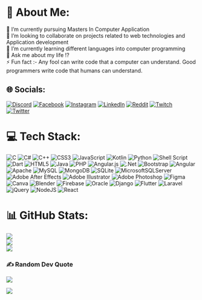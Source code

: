 # 💫 About Me:
🔭 I’m currently pursuing Masters In Computer Application<br>👯 I’m looking to collaborate on projects related to web technologies and Application development<br>🌱 I’m currently learning different languages into computer programming<br>💬 Ask me about my life !?<br>⚡ Fun fact :- Any fool can write code that a computer can understand. Good programmers write code that humans can understand.


## 🌐 Socials:
[![Discord](https://img.shields.io/badge/Discord-%237289DA.svg?logo=discord&logoColor=white)](https://discord.gg/https://discord.gg/pGSkxBZC) [![Facebook](https://img.shields.io/badge/Facebook-%231877F2.svg?logo=Facebook&logoColor=white)](https://facebook.com/uday,parmar.9678) [![Instagram](https://img.shields.io/badge/Instagram-%23E4405F.svg?logo=Instagram&logoColor=white)](https://instagram.com/uday_parmar_197) [![LinkedIn](https://img.shields.io/badge/LinkedIn-%230077B5.svg?logo=linkedin&logoColor=white)](https://www.linkedin.com/in/uday-parmar-24b310240) [![Reddit](https://img.shields.io/badge/Reddit-%23FF4500.svg?logo=Reddit&logoColor=white)](https://reddit.com/user/Uday_parmar) [![Twitch](https://img.shields.io/badge/Twitch-%239146FF.svg?logo=Twitch&logoColor=white)](https://twitch.tv/Uday_parmar) [![Twitter](https://img.shields.io/badge/Twitter-%231DA1F2.svg?logo=Twitter&logoColor=white)](https://twitter.com/Uday_parmar01) 

# 💻 Tech Stack:
![C](https://img.shields.io/badge/c-%2300599C.svg?style=plastic&logo=c&logoColor=white) ![C#](https://img.shields.io/badge/c%23-%23239120.svg?style=plastic&logo=c-sharp&logoColor=white) ![C++](https://img.shields.io/badge/c++-%2300599C.svg?style=plastic&logo=c%2B%2B&logoColor=white) ![CSS3](https://img.shields.io/badge/css3-%231572B6.svg?style=plastic&logo=css3&logoColor=white) ![JavaScript](https://img.shields.io/badge/javascript-%23323330.svg?style=plastic&logo=javascript&logoColor=%23F7DF1E) ![Kotlin](https://img.shields.io/badge/kotlin-%230095D5.svg?style=plastic&logo=kotlin&logoColor=white) ![Python](https://img.shields.io/badge/python-3670A0?style=plastic&logo=python&logoColor=ffdd54) ![Shell Script](https://img.shields.io/badge/shell_script-%23121011.svg?style=plastic&logo=gnu-bash&logoColor=white) ![Dart](https://img.shields.io/badge/dart-%230175C2.svg?style=plastic&logo=dart&logoColor=white) ![HTML5](https://img.shields.io/badge/html5-%23E34F26.svg?style=plastic&logo=html5&logoColor=white) ![Java](https://img.shields.io/badge/java-%23ED8B00.svg?style=plastic&logo=java&logoColor=white) ![PHP](https://img.shields.io/badge/php-%23777BB4.svg?style=plastic&logo=php&logoColor=white) ![Angular.js](https://img.shields.io/badge/angular.js-%23E23237.svg?style=plastic&logo=angularjs&logoColor=white) ![.Net](https://img.shields.io/badge/.NET-5C2D91?style=plastic&logo=.net&logoColor=white) ![Bootstrap](https://img.shields.io/badge/bootstrap-%23563D7C.svg?style=plastic&logo=bootstrap&logoColor=white) ![Angular](https://img.shields.io/badge/angular-%23DD0031.svg?style=plastic&logo=angular&logoColor=white) ![Apache](https://img.shields.io/badge/apache-%23D42029.svg?style=plastic&logo=apache&logoColor=white) ![MySQL](https://img.shields.io/badge/mysql-%2300f.svg?style=plastic&logo=mysql&logoColor=white) ![MongoDB](https://img.shields.io/badge/MongoDB-%234ea94b.svg?style=plastic&logo=mongodb&logoColor=white) ![SQLite](https://img.shields.io/badge/sqlite-%2307405e.svg?style=plastic&logo=sqlite&logoColor=white) ![MicrosoftSQLServer](https://img.shields.io/badge/Microsoft%20SQL%20Sever-CC2927?style=plastic&logo=microsoft%20sql%20server&logoColor=white) ![Adobe After Effects](https://img.shields.io/badge/Adobe%20After%20Effects-9999FF.svg?style=plastic&logo=Adobe%20After%20Effects&logoColor=white) ![Adobe Illustrator](https://img.shields.io/badge/adobeillustrator-%23FF9A00.svg?style=plastic&logo=adobeillustrator&logoColor=white) ![Adobe Photoshop](https://img.shields.io/badge/adobephotoshop-%2331A8FF.svg?style=plastic&logo=adobephotoshop&logoColor=white) 	![Figma](https://img.shields.io/badge/figma-%23F24E1E.svg?style=plastic&logo=figma&logoColor=white) ![Canva](https://img.shields.io/badge/Canva-%2300C4CC.svg?style=plastic&logo=Canva&logoColor=white) ![Blender](https://img.shields.io/badge/blender-%23F5792A.svg?style=plastic&logo=blender&logoColor=white) ![Firebase](https://img.shields.io/badge/firebase-%23039BE5.svg?style=plastic&logo=firebase) ![Oracle](https://img.shields.io/badge/Oracle-F80000?style=plastic&logo=oracle&logoColor=white) ![Django](https://img.shields.io/badge/django-%23092E20.svg?style=plastic&logo=django&logoColor=white) ![Flutter](https://img.shields.io/badge/Flutter-%2302569B.svg?style=plastic&logo=Flutter&logoColor=white) ![Laravel](https://img.shields.io/badge/laravel-%23FF2D20.svg?style=plastic&logo=laravel&logoColor=white) ![jQuery](https://img.shields.io/badge/jquery-%230769AD.svg?style=plastic&logo=jquery&logoColor=white) ![NodeJS](https://img.shields.io/badge/node.js-6DA55F?style=plastic&logo=node.js&logoColor=white) ![React](https://img.shields.io/badge/react-%2320232a.svg?style=plastic&logo=react&logoColor=%2361DAFB)
# 📊 GitHub Stats:
![](https://github-readme-stats.vercel.app/api?username=UdayParmar20&theme=radical&hide_border=false&include_all_commits=true&count_private=true)<br/>
![](https://github-readme-streak-stats.herokuapp.com/?user=UdayParmar20&theme=radical&hide_border=false)<br/>
![](https://github-readme-stats.vercel.app/api/top-langs/?username=UdayParmar20&theme=radical&hide_border=false&include_all_commits=true&count_private=true&layout=compact)

### ✍️ Random Dev Quote
![](https://quotes-github-readme.vercel.app/api?type=horizontal&theme=gruvbox)

[![](https://visitcount.itsvg.in/api?id=UdayParmar20&icon=2&color=0)](https://visitcount.itsvg.in)

